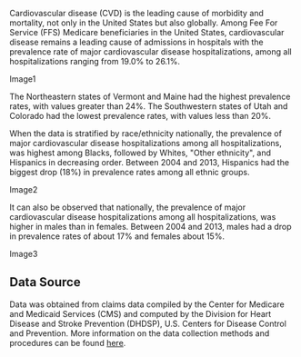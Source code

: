Cardiovascular disease (CVD) is the leading cause of morbidity and mortality, not only in the United States but also globally. Among Fee For Service (FFS) Medicare beneficiaries in the United States, cardiovascular disease remains a leading cause of admissions in hospitals with the prevalence rate of major cardiovascular disease hospitalizations, among all hospitalizations ranging from 19.0% to 26.1%.

Image1

The Northeastern states of Vermont and Maine had the highest prevalence rates, with values greater than 24%. The Southwestern states of Utah and Colorado had the lowest prevalence rates, with values less than 20%.

When the data is stratified by race/ethnicity nationally, the prevalence of major cardiovascular disease hospitalizations among all hospitalizations, was highest among Blacks, followed by Whites, "Other ethnicity", and Hispanics in decreasing order. Between 2004 and 2013, Hispanics had the biggest drop (18%) in prevalence rates among all ethnic groups.

Image2

It can also be observed that nationally, the prevalence of major cardiovascular disease hospitalizations among all hospitalizations, was higher in males than in females. Between 2004 and 2013, males had a drop in prevalence rates of about 17% and females about 15%.

Image3

Data Source
-----------

Data was obtained from claims data compiled by the Center for Medicare and Medicaid Services (CMS) and computed by the Division for Heart Disease and Stroke Prevention (DHDSP), U.S. Centers for Disease Control and Prevention. More information on the data collection methods and procedures can be found [here](https://www.cdc.gov/dhdsp/).

